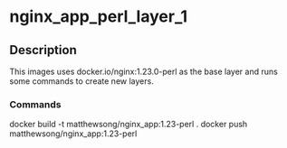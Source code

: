 # nginx_app_perl_layer_1

## Description

This images uses docker.io/nginx:1.23.0-perl as the base layer and runs some commands to create new layers.

### Commands

docker build -t matthewsong/nginx_app:1.23-perl .
docker push matthewsong/nginx_app:1.23-perl
